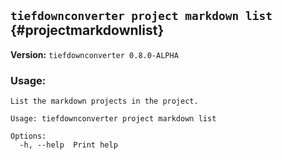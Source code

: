 ## `tiefdownconverter project markdown list` {#projectmarkdownlist}

**Version:** `tiefdownconverter 0.8.0-ALPHA`

### Usage:
```
List the markdown projects in the project.

Usage: tiefdownconverter project markdown list

Options:
  -h, --help  Print help
```

